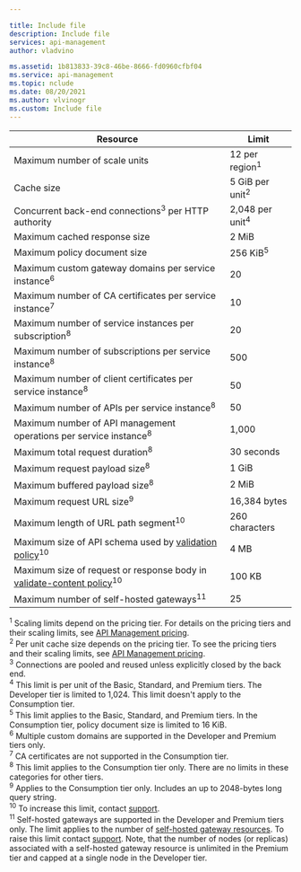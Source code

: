 ```yaml
---

title: Include file
description: Include file
services: api-management
author: vladvino

ms.assetid: 1b813833-39c8-46be-8666-fd0960cfbf04
ms.service: api-management
ms.topic: nclude
ms.date: 08/20/2021
ms.author: vlvinogr
ms.custom: Include file
---
```


| Resource | Limit |
| ---------------------------------------------------------------------- | -------------------------- |
| Maximum number of scale units | 12 per region<sup>1</sup> |
| Cache size | 5 GiB per unit<sup>2</sup> |
| Concurrent back-end connections<sup>3</sup> per HTTP authority | 2,048 per unit<sup>4</sup> |
| Maximum cached response size | 2 MiB |
| Maximum policy document size | 256 KiB<sup>5</sup> |
| Maximum custom gateway domains per service instance<sup>6</sup> | 20 |
| Maximum number of CA certificates per service instance<sup>7</sup> | 10 |
| Maximum number of service instances per subscription<sup>8</sup> | 20 |
| Maximum number of subscriptions per service instance<sup>8</sup> | 500 |
| Maximum number of client certificates per service instance<sup>8</sup> | 50 |
| Maximum number of APIs per service instance<sup>8</sup> | 50 |
| Maximum number of API management operations per service instance<sup>8</sup> | 1,000 |
| Maximum total request duration<sup>8</sup> | 30 seconds |
| Maximum request payload size<sup>8</sup> | 1 GiB |
| Maximum buffered payload size<sup>8</sup> | 2 MiB |
| Maximum request URL size<sup>9</sup> | 16,384 bytes |
| Maximum length of URL path segment<sup>10</sup> | 260 characters |
| Maximum size of API schema used by [validation policy](../articles/api-management/validation-policies.md)<sup>10</sup> | 4 MB |
| Maximum size of request or response body in [validate-content policy](../articles/api-management/validation-policies.md#validate-content)<sup>10</sup> | 100 KB |
| Maximum number of self-hosted gateways<sup>11</sup> | 25 |

<sup>1</sup> Scaling limits depend on the pricing tier. For details on the pricing tiers and their scaling limits, see [API Management pricing](https://azure.microsoft.com/pricing/details/api-management/).<br/>
<sup>2</sup> Per unit cache size depends on the pricing tier. To see the pricing tiers and their scaling limits, see [API Management pricing](https://azure.microsoft.com/pricing/details/api-management/).<br/>
<sup>3</sup> Connections are pooled and reused unless explicitly closed by the back end.<br/>
<sup>4</sup> This limit is per unit of the Basic, Standard, and Premium tiers. The Developer tier is limited to 1,024. This limit doesn't apply to the Consumption tier.<br/>
<sup>5</sup> This limit applies to the Basic, Standard, and Premium tiers. In the Consumption tier, policy document size is limited to 16 KiB.<br/>
<sup>6</sup> Multiple custom domains are supported in the Developer and Premium tiers only.<br/>
<sup>7</sup> CA certificates are not supported in the Consumption tier.<br/>
<sup>8</sup> This limit applies to the Consumption tier only. There are no limits in these categories for other tiers.<br/>
<sup>9</sup> Applies to the Consumption tier only. Includes an up to 2048-bytes long query string.<br/>
<sup>10</sup> To increase this limit, contact [support](https://azure.microsoft.com/support/options/).<br/>
<sup>11</sup> Self-hosted gateways are supported in the Developer and Premium tiers only. The limit applies to the number of [self-hosted gateway resources](/rest/api/apimanagement/current-ga/gateway). To raise this limit contact [support](https://azure.microsoft.com/support/options/). Note, that the number of nodes (or replicas) associated with a self-hosted gateway resource is unlimited in the Premium tier and capped at a single node in the Developer tier.
